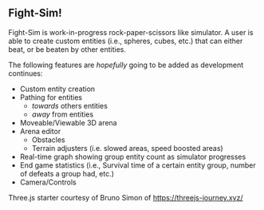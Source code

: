 ## Fight-Sim!

Fight-Sim is work-in-progress rock-paper-scissors like simulator. A user is able to create custom entities (i.e., spheres, cubes, etc.) that can either beat, or be beaten by other entities.

The following features are *hopefully* going to be added as development continues:
 - Custom entity creation
 - Pathing for entities
     - *towards* others entities
     - *away* from entities
 - Moveable/Viewable 3D arena
 - Arena editor
     - Obstacles
     - Terrain adjusters (i.e. slowed areas, speed boosted areas)
 - Real-time graph showing group entity count as simulator progresses
 - End game statistics (i.e., Survival time of a certain entity group, number of defeats a group had, etc.)
 - Camera/Controls



Three.js starter courtesy of Bruno Simon of https://threejs-journey.xyz/
